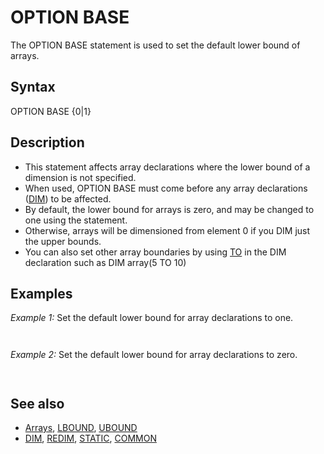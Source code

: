 # OPTION BASE

The OPTION BASE statement is used to set the default lower bound of arrays.

  

## Syntax

OPTION BASE {0|1}
  

## Description

* This statement affects array declarations where the lower bound of a dimension is not specified.
* When used, OPTION BASE must come before any array declarations ([DIM](DIM.md)) to be affected.
* By default, the lower bound for arrays is zero, and may be changed to one using the statement.
* Otherwise, arrays will be dimensioned from element 0 if you DIM just the upper bounds.
* You can also set other array boundaries by using [TO](TO.md) in the DIM declaration such as DIM array(5 TO 10)

  

## Examples

*Example 1:* Set the default lower bound for array declarations to one.

``` OPTION BASE 1  ' Declare a 5-element one-dimensional array with element indexes of one through five. [DIM](DIM.md) array(5) [AS](AS.md) [INTEGER](INTEGER.md)  [PRINT](PRINT.md) [LBOUND](LBOUND.md)(array)  
```

```  1 
```

  

*Example 2:* Set the default lower bound for array declarations to zero.

``` OPTION BASE 0  ' Declare an 18-element two-dimensional array with element indexes of zero through two ' for the first dimension, and 10 through 15 for the second dimension. [DIM](DIM.md) array(2, 10 to 15) [AS](AS.md) [INTEGER](INTEGER.md)  [PRINT](PRINT.md) [LBOUND](LBOUND.md)(array, 1) [PRINT](PRINT.md) [LBOUND](LBOUND.md)(array, 2)  
```

```  0  10  
```

  

## See also

* [Arrays](Arrays.md), [LBOUND](LBOUND.md), [UBOUND](UBOUND.md)
* [DIM](DIM.md), [REDIM](REDIM.md), [STATIC](STATIC.md), [COMMON](COMMON.md)

  
